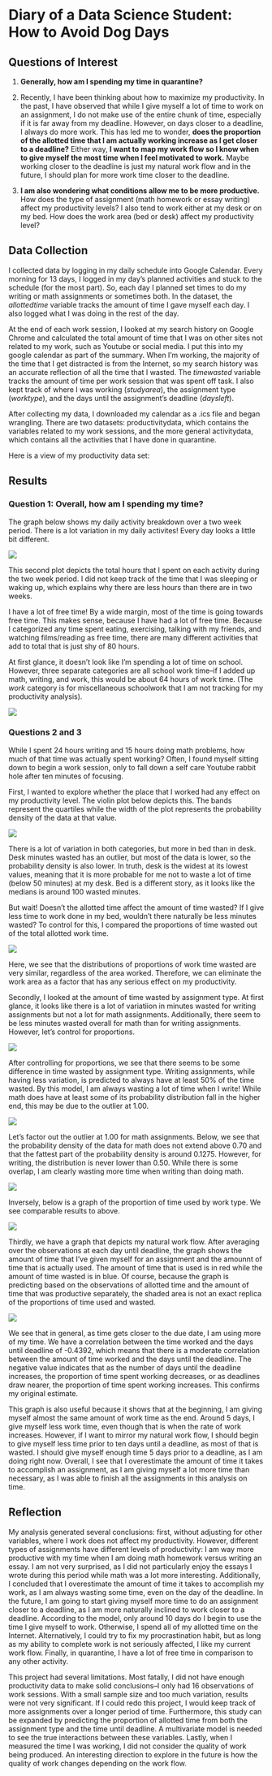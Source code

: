 

Diary of a Data Science Student: How to Avoid Dog Days
======================================================

Questions of Interest
---------------------

1.  **Generally, how am I spending my time in quarantine?**

2.  Recently, I have been thinking about how to maximize my
    productivity. In the past, I have observed that while I give myself
    a lot of time to work on an assignment, I do not make use of the
    entire chunk of time, especially if it is far away from my deadline.
    However, on days closer to a deadline, I always do more work. This
    has led me to wonder, **does the proportion of the allotted time
    that I am actually working increase as I get closer to a deadline?**
    Either way, **I want to map my work flow so I know when to give
    myself the most time when I feel motivated to work.** Maybe working
    closer to the deadline is just my natural work flow and in the
    future, I should plan for more work time closer to the deadline.

3.  **I am also wondering what conditions allow me to be more
    productive.** How does the type of assignment (math homework or
    essay writing) affect my productivity levels? I also tend to work
    either at my desk or on my bed. How does the work area (bed or desk)
    affect my productivity level?

Data Collection
---------------

I collected data by logging in my daily schedule into Google Calendar.
Every morning for 13 days, I logged in my day’s planned activities and
stuck to the schedule (for the most part). So, each day I planned set
times to do my writing or math assignments or sometimes both. In the
dataset, the *allottedtime* variable tracks the amount of time I gave
myself each day. I also logged what I was doing in the rest of the day.

At the end of each work session, I looked at my search history on Google
Chrome and calculated the total amount of time that I was on other sites
not related to my work, such as Youtube or social media. I put this into
my google calendar as part of the summary. When I’m working, the
majority of the time that I get distracted is from the Internet, so my
search history was an accurate reflection of all the time that I wasted.
The *timewasted* variable tracks the amount of time per work session
that was spent off task. I also kept track of where I was working
(*studyarea*), the assignment type (*worktype*), and the days until the
assignment’s deadline (*daysleft*).

After collecting my data, I downloaded my calendar as a .ics file and
began wrangling. There are two datasets: productivitydata, which
contains the variables related to my work sessions, and the more general
activitydata, which contains all the activities that I have done in
quarantine.

Here is a view of my productivity data set:

Results
-------

### Question 1: Overall, how am I spending my time?

The graph below shows my daily activity breakdown over a two week
period. There is a lot variation in my daily activites! Every day looks
a little bit different.

![](activities.gif)

This second plot depicts the total hours that I spent on each activity
during the two week period. I did not keep track of the time that I was
sleeping or waking up, which explains why there are less hours than
there are in two weeks.

I have a lot of free time! By a wide margin, most of the time is going
towards free time. This makes sense, because I have had a lot of free
time. Because I categorized any time spent eating, exercising, talking
with my friends, and watching films/reading as free time, there are many
different activities that add to total that is just shy of 80 hours.

At first glance, it doesn’t look like I’m spending a lot of time on
school. However, three separate categories are all school work time–if I
added up math, writing, and work, this would be about 64 hours of work
time. (The *work* category is for miscellaneous schoolwork that I am not
tracking for my productivity analysis).

![](index_files/figure-markdown_strict/unnamed-chunk-4-1.png)

### Questions 2 and 3

While I spent 24 hours writing and 15 hours doing math problems, how
much of that time was actually spent working? Often, I found myself
sitting down to begin a work session, only to fall down a self care
Youtube rabbit hole after ten minutes of focusing.

First, I wanted to explore whether the place that I worked had any
effect on my productivity level. The violin plot below depicts this. The
bands represent the quartiles while the width of the plot represents the
probability density of the data at that value.

![](index_files/figure-markdown_strict/unnamed-chunk-5-1.png)

There is a lot of variation in both categories, but more in bed than in
desk. Desk minutes wasted has an outlier, but most of the data is lower,
so the probability density is also lower. In truth, desk is the widest
at its lowest values, meaning that it is more probable for me not to
waste a lot of time (below 50 minutes) at my desk. Bed is a different
story, as it looks like the medians is around 100 wasted minutes.

But wait! Doesn’t the allotted time affect the amount of time wasted? If
I give less time to work done in my bed, wouldn’t there naturally be
less minutes wasted? To control for this, I compared the proportions of
time wasted out of the total allotted work time.

![](index_files/figure-markdown_strict/unnamed-chunk-6-1.png)

Here, we see that the distributions of proportions of work time wasted
are very similar, regardless of the area worked. Therefore, we can
eliminate the work area as a factor that has any serious effect on my
productivity.

Secondly, I looked at the amount of time wasted by assignment type. At
first glance, it looks like there is a lot of variatiion in minutes
wasted for writing assignments but not a lot for math assignments.
Additionally, there seem to be less minutes wasted overall for math than
for writing assignments. However, let’s control for proportions.

![](index_files/figure-markdown_strict/unnamed-chunk-7-1.png)

After controlling for proportions, we see that there seems to be some
difference in time wasted by assignment type. Writing assignments, while
having less variation, is predicted to always have at least 50% of the
time wasted. By this model, I am always wasting a lot of time when I
write! While math does have at least some of its probability
distribution fall in the higher end, this may be due to the outlier at
1.00.

![](index_files/figure-markdown_strict/unnamed-chunk-8-1.png)

Let’s factor out the outlier at 1.00 for math assignments. Below, we see
that the probability density of the data for math does not extend above
0.70 and that the fattest part of the probability density is around
0.1275. However, for writing, the distribution is never lower than 0.50.
While there is some overlap, I am clearly wasting more time when writing
than doing math.

![](index_files/figure-markdown_strict/unnamed-chunk-9-1.png)

Inversely, below is a graph of the proportion of time used by work type.
We see comparable results to above.

![](index_files/figure-markdown_strict/unnamed-chunk-10-1.png)

Thirdly, we have a graph that depicts my natural work flow. After
averaging over the observations at each day until deadline, the graph
shows the amount of time that I’ve given myself for an assignment and
the amounnt of time that is actually used. The amount of time that is
used is in red while the amount of time wasted is in blue. Of course,
because the graph is predicting based on the observations of allotted
time and the amount of time that was productive separately, the shaded
area is not an exact replica of the proportions of time used and wasted.

![](index_files/figure-markdown_strict/unnamed-chunk-11-1.png)

We see that in general, as time gets closer to the due date, I am using
more of my time. We have a correlation between the time worked and the
days until deadline of -0.4392, which means that there is a moderate
correlation between the amount of time worked and the days until the
deadline. The negative value indicates that as the number of days until
the deadline increases, the proportion of time spent working decreases,
or as deadlines draw nearer, the proportion of time spent working
increases. This confirms my original estimate.

This graph is also useful because it shows that at the beginning, I am
giving myself almost the same amount of work time as the end. Around 5
days, I give myself less work time, even though that is when the rate of
work increases. However, if I want to mirror my natural work flow, I
should begin to give myself less time prior to ten days until a
deadline, as most of that is wasted. I should give myself enough time 5
days prior to a deadline, as I am doing right now. Overall, I see that I
overestimate the amount of time it takes to accomplish an assignment, as
I am giving myself a lot more time than necessary, as I was able to
finish all the assignments in this analysis on time.

Reflection
----------

My analysis generated several conclusions: first, without adjusting for
other variables, where I work does not affect my productivity. However,
different types of assignments have different levels of productivity: I
am way more productive with my time when I am doing math homework versus
writing an essay. I am not very surprised, as I did not particularly
enjoy the essays I wrote during this period while math was a lot more
interesting. Additionally, I concluded that I overestimate the amount of
time it takes to accomplish my work, as I am always wasting some time,
even on the day of the deadline. In the future, I am going to start
giving myself more time to do an assignment closer to a deadline, as I
am more naturally inclined to work closer to a deadline. According to
the model, only around 10 days do I begin to use the time I give myself
to work. Otherwise, I spend all of my allotted time on the Internet.
Alternatively, I could try to fix my procrastination habit, but as long
as my ability to complete work is not seriously affected, I like my
current work flow. Finally, in quarantine, I have a lot of free time in
comparison to any other activity.

This project had several limitations. Most fatally, I did not have
enough productivity data to make solid conclusions–I only had 16
observations of work sessions. With a small sample size and too much
variation, results were not very significant. If I could redo this
project, I would keep track of more assignments over a longer period of
time. Furthermore, this study can be expanded by predicting the
proportion of allotted time from both the assignment type and the time
until deadline. A multivariate model is needed to see the true
interactions between these variables. Lastly, when I measured the time I
was working, I did not consider the quality of work being produced. An
interesting direction to explore in the future is how the quality of
work changes depending on the work flow.
